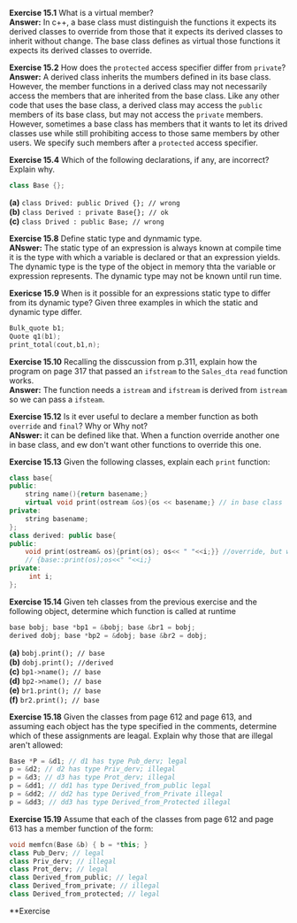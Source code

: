 **Exercise 15.1** What is a virtual member?<br />
**Answer:** In c++, a base class must distinguish the functions it expects its derived classes to override from those that it expects its derived classes to inherit without change. The base class defines as virtual those functions it expects its derived classes to override. 


**Exercise 15.2** How does the `protected` access specifier differ from `private`?<br />
**Answer:** A derived class inherits the mumbers defined in its base class. However, the member functions in a derived class may not necessarily access the members that are inherited from the base class. Like any other code that uses the base class, a derived class may access the `public` members of its base class, but may not access the `private` members. However, sometimes a base class has members that it wants to let its drived classes use while still prohibiting access to those same members by other users. We specify such members after a `protected` access specifier.


**Exercise 15.4** Which of the following declarations, if any, are incorrect? Explain why.
```cpp
class Base {};
```
**(a)** `class Drived: public Drived {}; // wrong`<br />
**(b)** `class Derived : private Base{}; // ok ` <br />
**(c)** `class Drived : public Base; // wrong` <br />


**Exercise 15.8** Define static type and dynmamic type.<br />
**ANswer:** The static type of an expression is always known at compile time it is the type with which a variable is declared or that an expression yields. The dynamic type is the type of the object in memory thta the variable or expression represents. The dynamic type may not be known until run time.


**Exericse 15.9** When is it possible for an expressions static type to differ from its dynamic type? Given three examples in which the static and dynamic type differ.<br />
```cpp
Bulk_quote b1;
Quote q1(b1);
print_total(cout,b1,n);
```


**Exercise 15.10** Recalling the disscussion from p.311, explain how the program on page 317 that passed an `ifstream` to the `Sales_dta` `read` function works.<br />
**Answer:** The function needs a `istream` and `ifstream` is derived from `istream` so we can pass a `ifsteam`.


**Exercise 15.12** Is it ever useful to declare a member function as both `override` and `final`? Why or Why not?<br />
**ANswer:** it can be defined like that. When a function override another one in base class, and ew don't want other functions to override this one.


**Exercise 15.13** Given the following classes, explain each `print` function:<br />
```cpp
class base{
public:
    string name(){return basename;}
    virtual void print(ostream &os){os << basename;} // in base class
private:
    string basename;
};
class derived: public base{
public:
    void print(ostream& os){print(os); os<< " "<<i;}} //override, but will cause endless loop.
    // {base::print(os);os<<" "<<i;}
private:
     int i;
};
```


**Exercise 15.14** Given teh classes from the previous exercise and the following object, determine which function is called at runtime<br />
```cpp
base bobj; base *bp1 = &bobj; base &br1 = bobj;
derived dobj; base *bp2 = &dobj; base &br2 = dobj;
```
**(a)** `bobj.print(); // base` <br />
**(b)** `dobj.print(); //derived ` <br />
**(c)** `bp1->name(); // base` <br />
**(d)** `bp2->name(); // base` <br />
**(e)** `br1.print(); // base` <br />
**(f)** `br2.print(); // base` <br />


**Exercise 15.18** Given the classes from page 612 and page 613, and assuming each object has the type specified in the comments, determine which of these assignments are leagal. Explain why those that are illegal aren't allowed:
```cpp
Base *P = &d1; // d1 has type Pub_derv; legal
p = &d2; // d2 has type Priv_derv; illegal
p = &d3; // d3 has type Prot_derv; illegal
p = &dd1; // dd1 has type Derived_from_public legal
p = &dd2; // dd2 has type Derived_from_Private illegal
p = &dd3; // dd3 has type Derived_from_Protected illegal
```


**Exercise 15.19** Assume that each of the classes from page 612 and page 613 has a member function of the form:
```cpp
void memfcn(Base &b) { b = *this; }
class Pub_Derv; // legal
class Priv_derv; // illegal
class Prot_derv; // legal
class Derived_from_public; // legal
class Derived_from_private; // illegal
class Derived_from_protected; // legal
```


**Exercise 
